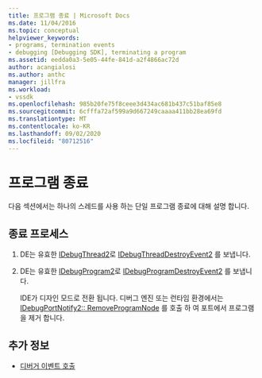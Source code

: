 ```yaml
---
title: 프로그램 종료 | Microsoft Docs
ms.date: 11/04/2016
ms.topic: conceptual
helpviewer_keywords:
- programs, termination events
- debugging [Debugging SDK], terminating a program
ms.assetid: eedda0a3-5e05-44fe-841d-a2f4866ac72d
author: acangialosi
ms.author: anthc
manager: jillfra
ms.workload:
- vssdk
ms.openlocfilehash: 985b20fe75f8ceee3d434ac681b437c51baf85e8
ms.sourcegitcommit: 6cfffa72af599a9d667249caaaa411bb28ea69fd
ms.translationtype: MT
ms.contentlocale: ko-KR
ms.lasthandoff: 09/02/2020
ms.locfileid: "80712516"
---
```

# <a name="terminating-a-program"></a>프로그램 종료
다음 섹션에서는 하나의 스레드를 사용 하는 단일 프로그램 종료에 대해 설명 합니다.

## <a name="termination-process"></a>종료 프로세스

1. DE는 유효한 [IDebugThread2](../../extensibility/debugger/reference/idebugthread2.md)로 [IDebugThreadDestroyEvent2](../../extensibility/debugger/reference/idebugthreaddestroyevent2.md) 를 보냅니다.

2. DE는 유효한 [IDebugProgram2](../../extensibility/debugger/reference/idebugprogram2.md)로 [IDebugProgramDestroyEvent2](../../extensibility/debugger/reference/idebugprogramdestroyevent2.md) 를 보냅니다.

   IDE가 디자인 모드로 전환 됩니다. 디버그 엔진 또는 런타임 환경에서는 [IDebugPortNotify2:: RemoveProgramNode](../../extensibility/debugger/reference/idebugportnotify2-removeprogramnode.md) 를 호출 하 여 포트에서 프로그램을 제거 합니다.

## <a name="see-also"></a>추가 정보
- [디버거 이벤트 호출](../../extensibility/debugger/calling-debugger-events.md)
